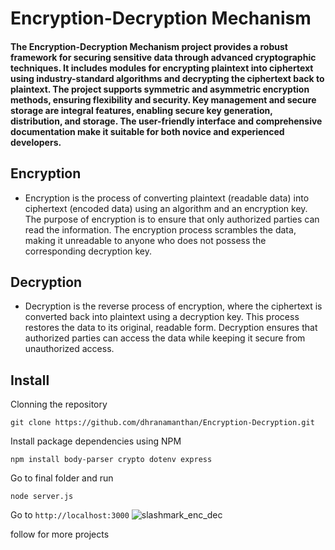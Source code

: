 # Encryption-Decryption Mechanism
#### The Encryption-Decryption Mechanism project provides a robust framework for securing sensitive data through advanced cryptographic techniques. It includes modules for encrypting plaintext into ciphertext using industry-standard algorithms and decrypting the ciphertext back to plaintext. The project supports symmetric and asymmetric encryption methods, ensuring flexibility and security. Key management and secure storage are integral features, enabling secure key generation, distribution, and storage. The user-friendly interface and comprehensive documentation make it suitable for both novice and experienced developers.

## Encryption
- Encryption is the process of converting plaintext (readable data) into ciphertext (encoded data) using an algorithm and an encryption key. The purpose of encryption is to ensure that only authorized parties can read the information. The encryption process scrambles the data, making it unreadable to anyone who does not possess the corresponding decryption key.

## Decryption
- Decryption is the reverse process of encryption, where the ciphertext is converted back into plaintext using a decryption key. This process restores the data to its original, readable form. Decryption ensures that authorized parties can access the data while keeping it secure from unauthorized access.

## Install
Clonning the repository 
```
git clone https://github.com/dhranamanthan/Encryption-Decryption.git
```
Install package dependencies using NPM
```
npm install body-parser crypto dotenv express
```
Go to final folder and run
```
node server.js
```
Go to `http://localhost:3000`
![slashmark_enc_dec](https://github.com/dhranamanthan/Encryption-Decryption/assets/136963304/52b77f5b-6403-4ab5-864c-60fb7a02bb9d)


follow for more projects
